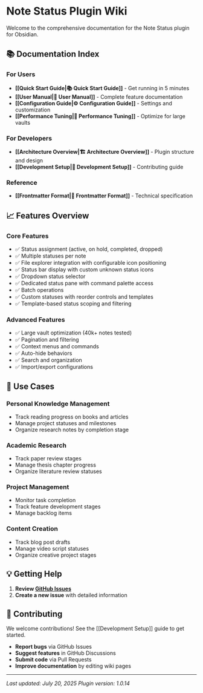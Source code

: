 # Note Status Plugin Wiki

Welcome to the comprehensive documentation for the Note Status plugin for Obsidian.

## 📚 Documentation Index

### For Users

- **[[Quick Start Guide|📚 Quick Start Guide]]** - Get running in 5 minutes
- **[[User Manual|📖 User Manual]]** - Complete feature documentation
- **[[Configuration Guide|⚙️ Configuration Guide]]** - Settings and customization
- **[[Performance Tuning|🚀 Performance Tuning]]** - Optimize for large vaults

### For Developers

- **[[Architecture Overview|🏗️ Architecture Overview]]** - Plugin structure and design
- **[[Development Setup|🔧 Development Setup]]** - Contributing guide

### Reference

- **[[Frontmatter Format|📝 Frontmatter Format]]** - Technical specification

## 📈 Features Overview

### Core Features

- ✅ Status assignment (active, on hold, completed, dropped)
- ✅ Multiple statuses per note
- ✅ File explorer integration with configurable icon positioning
- ✅ Status bar display with custom unknown status icons
- ✅ Dropdown status selector
- ✅ Dedicated status pane with command palette access
- ✅ Batch operations
- ✅ Custom statuses with reorder controls and templates
- ✅ Template-based status scoping and filtering

### Advanced Features

- ✅ Large vault optimization (40k+ notes tested)
- ✅ Pagination and filtering
- ✅ Context menus and commands
- ✅ Auto-hide behaviors
- ✅ Search and organization
- ✅ Import/export configurations

## 🎯 Use Cases

### Personal Knowledge Management

- Track reading progress on books and articles
- Manage project statuses and milestones
- Organize research notes by completion stage

### Academic Research

- Track paper review stages
- Manage thesis chapter progress
- Organize literature review statuses

### Project Management

- Monitor task completion
- Track feature development stages
- Manage backlog items

### Content Creation

- Track blog post drafts
- Manage video script statuses
- Organize creative project stages

## 💡 Getting Help

1. **Review [GitHub Issues](https://github.com/devonthesofa/obsidian-note-status/issues)**
2. **Create a new issue** with detailed information

## 🤝 Contributing

We welcome contributions! See the [[Development Setup]] guide to get started.

- **Report bugs** via GitHub Issues
- **Suggest features** in GitHub Discussions
- **Submit code** via Pull Requests
- **Improve documentation** by editing wiki pages

---

_Last updated: July 20, 2025_ _Plugin version: 1.0.14_
